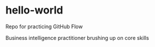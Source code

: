# hello-world
Repo for practicing GitHub Flow

Business intelligence practitioner brushing up on core skills
